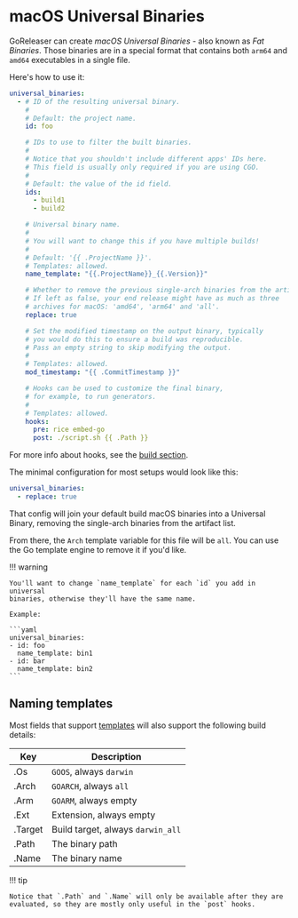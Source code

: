 # macOS Universal Binaries

GoReleaser can create _macOS Universal Binaries_ - also known as _Fat Binaries_.
Those binaries are in a special format that contains both `arm64` and `amd64`
executables in a single file.

Here's how to use it:

```yaml title=".goreleaser.yaml"
universal_binaries:
  - # ID of the resulting universal binary.
    #
    # Default: the project name.
    id: foo

    # IDs to use to filter the built binaries.
    #
    # Notice that you shouldn't include different apps' IDs here.
    # This field is usually only required if you are using CGO.
    #
    # Default: the value of the id field.
    ids:
      - build1
      - build2

    # Universal binary name.
    #
    # You will want to change this if you have multiple builds!
    #
    # Default: '{{ .ProjectName }}'.
    # Templates: allowed.
    name_template: "{{.ProjectName}}_{{.Version}}"

    # Whether to remove the previous single-arch binaries from the artifact list.
    # If left as false, your end release might have as much as three
    # archives for macOS: 'amd64', 'arm64' and 'all'.
    replace: true

    # Set the modified timestamp on the output binary, typically
    # you would do this to ensure a build was reproducible.
    # Pass an empty string to skip modifying the output.
    #
    # Templates: allowed.
    mod_timestamp: "{{ .CommitTimestamp }}"

    # Hooks can be used to customize the final binary,
    # for example, to run generators.
    #
    # Templates: allowed.
    hooks:
      pre: rice embed-go
      post: ./script.sh {{ .Path }}
```

<!-- md:templates -->

For more info about hooks, see the [build section](./builds.md#build-hooks).

The minimal configuration for most setups would look like this:

```yaml title=".goreleaser.yaml"
universal_binaries:
  - replace: true
```

That config will join your default build macOS binaries into a Universal Binary,
removing the single-arch binaries from the artifact list.

From there, the `Arch` template variable for this file will be `all`.
You can use the Go template engine to remove it if you'd like.

!!! warning

    You'll want to change `name_template` for each `id` you add in universal
    binaries, otherwise they'll have the same name.

    Example:

    ```yaml
    universal_binaries:
    - id: foo
      name_template: bin1
    - id: bar
      name_template: bin2
    ```

## Naming templates

Most fields that support [templates](templates.md) will also
support the following build details:

<!-- to format the tables, use: https://tabletomarkdown.com/format-markdown-table/ -->

| Key     | Description                       |
| ------- | --------------------------------- |
| .Os     | `GOOS`, always `darwin`           |
| .Arch   | `GOARCH`, always `all`            |
| .Arm    | `GOARM`, always empty             |
| .Ext    | Extension, always empty           |
| .Target | Build target, always `darwin_all` |
| .Path   | The binary path                   |
| .Name   | The binary name                   |

!!! tip

    Notice that `.Path` and `.Name` will only be available after they are
    evaluated, so they are mostly only useful in the `post` hooks.
